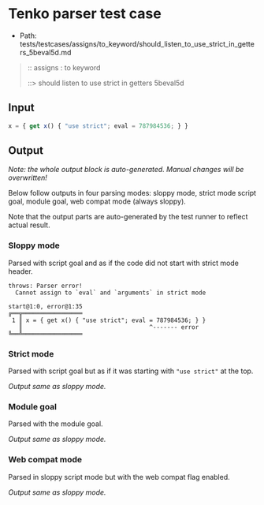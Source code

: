 # Tenko parser test case

- Path: tests/testcases/assigns/to_keyword/should_listen_to_use_strict_in_getters_5beval5d.md

> :: assigns : to keyword
>
> ::> should listen to use strict in getters 5beval5d

## Input

`````js
x = { get x() { "use strict"; eval = 787984536; } }
`````

## Output

_Note: the whole output block is auto-generated. Manual changes will be overwritten!_

Below follow outputs in four parsing modes: sloppy mode, strict mode script goal, module goal, web compat mode (always sloppy).

Note that the output parts are auto-generated by the test runner to reflect actual result.

### Sloppy mode

Parsed with script goal and as if the code did not start with strict mode header.

`````
throws: Parser error!
  Cannot assign to `eval` and `arguments` in strict mode

start@1:0, error@1:35
╔══╦═════════════════
 1 ║ x = { get x() { "use strict"; eval = 787984536; } }
   ║                                    ^------- error
╚══╩═════════════════

`````

### Strict mode

Parsed with script goal but as if it was starting with `"use strict"` at the top.

_Output same as sloppy mode._

### Module goal

Parsed with the module goal.

_Output same as sloppy mode._

### Web compat mode

Parsed in sloppy script mode but with the web compat flag enabled.

_Output same as sloppy mode._
